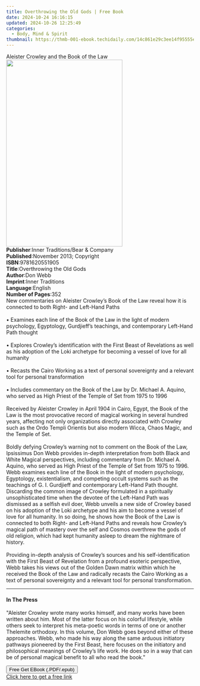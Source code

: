 ```yaml
---
title: Overthrowing the Old Gods | Free Book
date: 2024-10-24 16:16:15
updated: 2024-10-26 12:25:49
categories:
  - Body, Mind & Spirit
thumbnail: https://thmb-001-ebook.techidaily.com/14c861e29c3ee14f95555ed167387ffa0aced0eb95514dd0d94c7b51a0fd8642.jpg
---
```

<main id="book-container">
  <div class="flex flex-col">
    <div class="book-brief flex-1 py-6 px-4 sm:p-6 md:py-10 md:px-8">
      <!-- brief-->
      <div class="book-brief-main">
        Aleister Crowley and the Book of the Law
      </div>
    </div>
    <div
      class="book-meta-info flex-1 grid gap-4 col-start-1 col-end-3 row-start-1 sm:mb-6 sm:grid-cols-4 lg:gap-6 lg:col-start-2 lg:row-end-6 lg:row-span-6 lg:mb-0"
    >
      <div
        class="book-meta-info-left place-content-center mt-4 p-4 text-sm leading-6 col-start-2 col-span-2 dark:text-slate-400"
      >
        <img
          class="w-full h-500 object-cover rounded-lg sm:h-255 sm:col-span-2 lg:col-span-full"
          src="https://img-001-ebook.techidaily.com/287f236fda95e362b67066bd948f62d3f64662d3d696ebde5790b6214aaaba83.jpg"
          alt=""
          width="312"
          height="500"
        />
      </div>
      <div
        class="book-meta-info-right mt-2 col-start-1 row-start-2 col-span-3 self-center"
      >
        <!-- meta data  -->
        <div class="flex flex-col px-4 md:px-8">
          <div class="flex-1">
            <strong>Publisher</strong>:<span class="px-2"
              >Inner Traditions/Bear &amp; Company</span
            >
          </div>
          <div class="flex-1">
            <strong>Published</strong>:<span class="px-2"
              >November 2013; Copyright</span
            >
          </div>
          <div class="flex-1">
            <strong>ISBN</strong>:<span class="px-2">9781620551905</span>
          </div>
          <div class="flex-1">
            <strong>Title</strong>:<span class="px-2"
              >Overthrowing the Old Gods</span
            >
          </div>
          <div class="flex-1">
            <strong>Author</strong>:<span class="px-2">Don Webb</span>
          </div>
          <div class="flex-1">
            <strong>Imprint</strong>:<span class="px-2">Inner Traditions</span>
          </div>
          <div class="flex-1">
            <strong>Language</strong>:<span class="px-2">English</span>
          </div>
          <div class="flex-1">
            <strong>Number of Pages</strong>:<span class="px-2">352</span>
          </div>
        </div>
      </div>
    </div>
    <div class="book-description flex-1 py-6 px-4 sm:p-6 md:py-10 md:px-8">
      <div class="book-description-main">
        <div accordion-content="" id="description">
          New commentaries on Aleister Crowley’s Book of the Law reveal how it
          is connected to both Right- and Left-Hand Paths <br />
          <br />• Examines each line of the Book of the Law in the light of
          modern psychology, Egyptology, Gurdjieff’s teachings, and contemporary
          Left-Hand Path thought <br />
          <br />• Explores Crowley’s identification with the First Beast of
          Revelations as well as his adoption of the Loki archetype for becoming
          a vessel of love for all humanity <br />
          <br />• Recasts the Cairo Working as a text of personal sovereignty
          and a relevant tool for personal transformation <br />
          <br />• Includes commentary on the Book of the Law by Dr. Michael A.
          Aquino, who served as High Priest of the Temple of Set from 1975 to
          1996 <br />
          <br />Received by Aleister Crowley in April 1904 in Cairo, Egypt, the
          Book of the Law is the most provocative record of magical working in
          several hundred years, affecting not only organizations directly
          associated with Crowley such as the Ordo Templi Orientis but also
          modern Wicca, Chaos Magic, and the Temple of Set. <br />
          <br />Boldly defying Crowley’s warning not to comment on the Book of
          the Law, Ipsissimus Don Webb provides in-depth interpretation from
          both Black and White Magical perspectives, including commentary from
          Dr. Michael A. Aquino, who served as High Priest of the Temple of Set
          from 1975 to 1996. Webb examines each line of the Book in the light of
          modern psychology, Egyptology, existentialism, and competing occult
          systems such as the teachings of G. I. Gurdjieff and contemporary
          Left-Hand Path thought. Discarding the common image of Crowley
          formulated in a spiritually unsophisticated time when the devotee of
          the Left-Hand Path was dismissed as a selfish evil doer, Webb unveils
          a new side of Crowley based on his adoption of the Loki archetype and
          his aim to become a vessel of love for all humanity. In so doing, he
          shows how the Book of the Law is connected to both Right- and
          Left-Hand Paths and reveals how Crowley’s magical path of mastery over
          the self and Cosmos overthrew the gods of old religion, which had kept
          humanity asleep to dream the nightmare of history. <br />
          <br />Providing in-depth analysis of Crowley’s sources and his
          self-identification with the First Beast of Revelation from a profound
          esoteric perspective, Webb takes his views out of the Golden Dawn
          matrix within which he received the Book of the Law and radically
          recasts the Cairo Working as a text of personal sovereignty and a
          relevant tool for personal transformation.
        </div>
        <div class="accordion-fader"></div>
      </div>
    </div>
    <div class="book-excerpts flex-1 py-6 px-4 sm:p-6 md:py-10 md:px-8">
      <!-- excerpts-->
      <div class="book-excerpts-main">
        <hr />
        <h4 class="placeholder placeholder-heading">
          <span>In The Press</span>
        </h4>
        <p>
          "Aleister Crowley wrote many works himself, and many works have been
          written about him. Most of the latter focus on his colorful lifestyle,
          while others seek to interpret his meta-poetic words in terms of one
          or another Thelemite orthodoxy. In this volume, Don Webb goes beyond
          either of these approaches. Webb, who made his way along the same
          arduous initiatory pathways pioneered by the First Beast, here focuses
          on the initiatory and philosophical meanings of Crowley’s life work.
          He does so in a way that can be of personal magical benefit to all who
          read the book."
        </p>
      </div>
    </div>
    <div
      class="book-about-author flex-1 py-6 px-4 sm:p-6 md:py-10 md:px-8"
    ></div>
    <div class="book-free-get flex-1 py-6 px-4 sm:p-6 md:py-10 md:px-8">
      <button
        id="btn-free-get"
        class="bg-blue-500 hover:bg-blue-700 text-white font-bold py-2 px-4 rounded"
      >
        Free Get EBook (.PDF/.epub)
      </button>
      <div id="countdown-display" class="px-2 text-lg mt-2"></div>
      <a
        id="free-link"
        class="hidden bg-blue-500 hover:bg-blue-700 text-white font-bold py-2 px-4 rounded"
        href="https://www.ebooks.com/en-us/book/95782233/overthrowing-the-old-gods/don-webb/"
        target="_blank"
        >Click here to get a free link</a
      >
    </div>
    <script>
      let countdownTime = 0;
      let countdownInterval = null;
      document
        .getElementById('btn-free-get')
        .addEventListener('click', startCountdown);
      function startCountdown() {
        countdownTime = new Date().getTime() + 60000 * 3;
        countdownInterval = setInterval(updateCountdown, 1000);
        document.getElementById('btn-free-get').disabled = true;
        document
          .getElementById('btn-free-get')
          .classList.add('bg-gray-500', 'cursor-not-allowed');
      }
      function updateCountdown() {
        let currentTime = new Date().getTime();
        let timeLeft = countdownTime - currentTime;
        let secondsLeft = Math.floor(timeLeft / 1000);
        document.getElementById('countdown-display').innerHTML =
          `Remaining time: ${secondsLeft} seconds.`;
        if (secondsLeft <= 0) {
          clearInterval(countdownInterval);
          document.getElementById('btn-free-get').classList.add('hidden');
          document.getElementById('free-link').classList.remove('hidden');
          document.getElementById('countdown-display').innerHTML = '';
        }
      }
    </script>
  </div>
</main>
